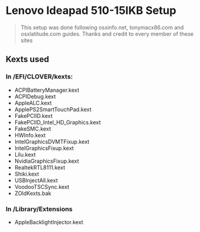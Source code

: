 # Lenovo Ideapad 510-15IKB Setup
>This setup was done following osxinfo.net, tonymacx86.com and osxlatitude.com guides. Thanks and credit to every member of these sites

## Kexts used
### In /EFI/CLOVER/kexts:
* ACPIBatteryManager.kext
* ACPIDebug.kext
* AppleALC.kext
* ApplePS2SmartTouchPad.kext
* FakePCIID.kext
* FakePCIID_Intel_HD_Graphics.kext
* FakeSMC.kext
* HWInfo.kext
* IntelGraphicsDVMTFixup.kext
* IntelGraphicsFixup.kext
* Lilu.kext
* NvidiaGraphicsFixup.kext
* RealtekRTL8111.kext
* Shiki.kext
* USBInjectAll.kext
* VoodooTSCSync.kext
* ZOldKexts.bak 

### In /Library/Extensions
* AppleBacklightInjector.kext
